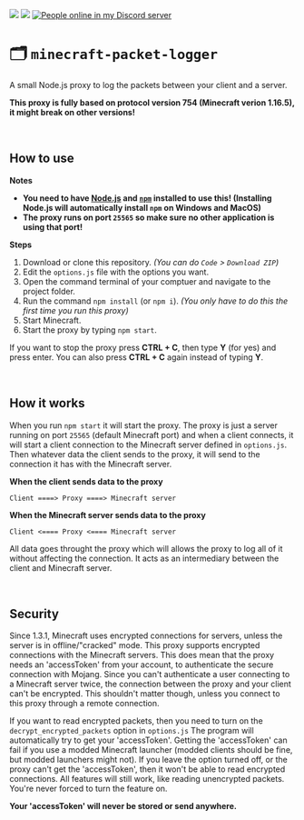 ![](https://img.shields.io/tokei/lines/github/ImPlotzes/minecraft-packet-logger?color=0076cc&label=Lines%20of%20code) ![](https://img.shields.io/github/repo-size/ImPlotzes/minecraft-packet-logger?label=Size) [![People online in my Discord server](https://img.shields.io/discord/838163335689666564?label=Online&logo=Discord "People online in my Discord server")](https://www.plotzes.ml/discord "People online in my Discord server")

# 🗂️ `minecraft-packet-logger`
 A small Node.js proxy to log the packets between your client and a server.
 
 **This proxy is fully based on protocol version 754 (Minecraft verion 1.16.5), it might break on other versions!**

<br>

## How to use
**Notes**
- **You need to have [Node.js](https://nodejs.org/ "Node.js") and [`npm`](https://www.npmjs.com/get-npm "`npm`") installed to use this! (Installing Node.js will automatically install `npm` on Windows and MacOS)**
- **The proxy runs on port `25565` so make sure no other application is using that port!**

**Steps**
1. Download or clone this repository. *(You can do `Code` > `Download ZIP`)*
2. Edit the `options.js` file with the options you want.
3. Open the command terminal of your comptuer and navigate to the project folder.
4. Run the command `npm install` (or `npm i`). *(You only have to do this the first time you run this proxy)*
5. Start Minecraft.
6. Start the proxy by typing `npm start`.

If you want to stop the proxy press **CTRL + C**, then type **Y** (for yes) and press enter. You can also press **CTRL + C** again instead of typing **Y**.

<br>

## How it works
When you run `npm start` it will start the proxy. The proxy is just a server running on port `25565` (default Minecraft port) and when a client connects, it will start a client connection to the Minecraft server defined in `options.js`. Then whatever data the client sends to the proxy, it will send to the connection it has with the Minecraft server.

**When the client sends data to the proxy**
```
Client ====> Proxy ====> Minecraft server
```

**When the Minecraft server sends data to the proxy**
```
Client <==== Proxy <==== Minecraft server
```

All data goes throught the proxy which will allows the proxy to log all of it without affecting the connection. It acts as an intermediary between the client and Minecraft server.

<br>

## Security
Since 1.3.1, Minecraft uses encrypted connections for servers, unless the server is in offline/"cracked" mode. This proxy supports encrypted connections with the Minecraft servers. This does mean that the proxy needs an 'accessToken' from your account, to authenticate the secure connection with Mojang. Since you can't authenticate a user connecting to a Minecraft server twice, the connection between the proxy and your client can't be encrypted. This shouldn't matter though, unless you connect to this proxy through a remote connection.

If you want to read encrypted packets, then you need to turn on the `decrypt_encrypted_packets` option in `options.js` The program will automatically try to get your 'accessToken'. Getting the 'accessToken' can fail if you use a modded Minecraft launcher (modded clients should be fine, but modded launchers might not).
If you leave the option turned off, or the proxy can't get the 'accessToken', then it won't be able to read encrypted connections. All features will still work, like reading unencrypted packets. You're never forced to turn the feature on.

**Your 'accessToken' will never be stored or send anywhere.**
